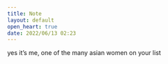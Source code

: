 ```yaml
---
title: Note
layout: default
open_heart: true
date: 2022/06/13 02:23
---
```


yes it’s me, one of the many asian women on your list
